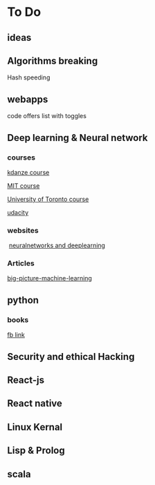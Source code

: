 # To Do
## ideas
## Algorithms breaking
 Hash speeding
## webapps

 code offers list with toggles

## Deep learning & Neural network
### courses
 [kdanze course](https://www.kadenze.com/courses/creative-applications-of-deep-learning-with-tensorflow/info)
 
 [MIT course](http://introtodeeplearning.com/)
 
[University of Toronto course](https://www.coursera.org/learn/neural-networks)


[udacity](https://classroom.udacity.com/courses/ud730)


### websites

 [neuralnetworks and deeplearning](http://neuralnetworksanddeeplearning.com)
 
### Articles

[big-picture-machine-learning](https://medium.freecodecamp.com/big-picture-machine-learning-classifying-text-with-neural-networks-and-tensorflow-d94036ac2274)


## python 
### books

[fb link ](https://reactdom.com/blog/python-books)

## Security and ethical Hacking

## React-js

## React native

## Linux Kernal

## Lisp & Prolog

## scala 
